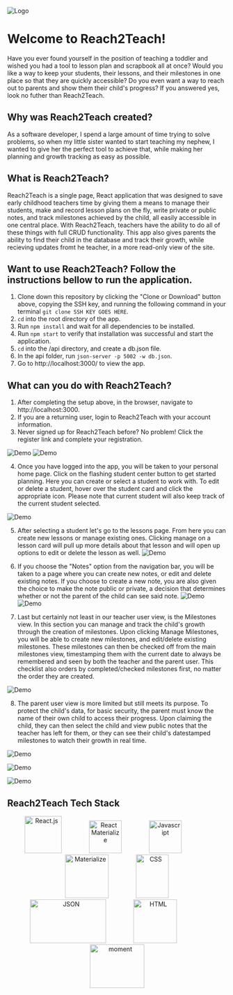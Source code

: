 ![ Logo ](./Reach2Teach.png)

# Welcome to Reach2Teach! 
Have you ever found yourself in the position of teaching a toddler and wished you had a tool to lesson plan and scrapbook all at once? Would you like a way to keep your students, their lessons, and their milestones in one place so that they are quickly accessible?  Do you even want a way to reach out to parents and show them their child's progress? If you answered yes, look no futher than Reach2Teach.

## Why was Reach2Teach created?
As a software developer, I spend a large amount of time trying to solve problems, so when my little sister wanted to start teaching my nephew, I wanted to give her the perfect tool to achieve that, while making her planning and growth tracking as easy as possible. 

## What is Reach2Teach?
Reach2Teach is a single page, React application that was designed to save early childhood teachers time by giving them a means to manage their students, make and record lesson plans on the fly, write private or public notes, and track milestones achieved by the child, all easily accessible in one central place. With Reach2Teach, teachers have the ability to do all of these things with full CRUD functionality. This app also gives parents the ability to find their child in the database and track their growth, while recieving updates fromt he teacher, in a more read-only view of the site.


## Want to use Reach2Teach? Follow the instructions bellow to run the application.

1. Clone down this repository by clicking the "Clone or Download" button above, copying the SSH key, and running the following command in your terminal `git clone SSH KEY GOES HERE`.
1. `cd` into the root directory of the app.
1. Run `npm install` and wait for all dependencies to be installed.
1. Run `npm start` to verify that installation was successful and start the application.
1. `cd` into the /api directory, and create a db.json file. 
1. In the api folder, run `json-server -p 5002 -w db.json`.
1. Go to http://localhost:3000/ to view the app. 

## What can you do with Reach2Teach?
1. After completing the setup above, in the browser, navigate to http://localhost:3000.
2. If you are a returning user, login to Reach2Teach with your account information.
3. Never signed up for Reach2Teach before? No problem! Click the register link and complete your registration.

![ Demo ](./readmeimg/Login.png)
![ Demo ](./readmeimg/Register.png)

4. Once you have logged into the app, you will be taken to your personal home page. Click on the flashing student center button to get started planning. Here you can create or select a student to work with. To edit or delete a student, hover over the student card and click the appropriate icon. Please note that current student will also keep track of the current student selected. 

![ Demo ](./readmeimg/Home.png)

5. After selecting a student let's go to the lessons page. From here you can create new lessons or manage existing ones. Clicking manage on a lesson card will pull up more details about that lesson and will open up options to edit or delete the lesson as well.
![ Demo ](./readmeimg/Lessons.png)

6. If you choose the "Notes" option from the navigation bar, you will be taken to a page where you can create new notes, or edit and delete existing notes. If you choose to create a new note, you are also given the choice to make the note public or private, a decision that determines whether or not the parent of the child can see said note.
![ Demo ](./readmeimg/Notes.png)
![ Demo ](./readmeimg/NewNote.png)

7. Last but certainly not least in our teacher user view, is the Milestones view.  In this section you can manage and track the child's growth through the creation of milestones. Upon clicking Manage Milestones, you will be able to create new milestones, and edit/delete existing milestones.  These milestones can then be checked off from the main milestones view, timestamping them with the current date to always be remembered and seen by both the teacher and the parent user.  This checklist also orders by completed/checked milestones first, no matter the order they are created.

![ Demo ](./readmeimg/Milestones.png)

8. The parent user view is more limited but still meets its purpose.  To protect the child's data, for basic security, the parent must know the name of their own child to access their progress. Upon claiming the child, they can then select the child and view public notes that the teacher has left for them, or they can see their child's datestamped milestones to watch their growth in real time.

![ Demo ](./readmeimg/ClaimChild.png)

![ Demo ](./readmeimg/ParentNote.png)

![ Demo ](./readmeimg/ParentMilestone.png)

## Reach2Teach Tech Stack


<div align="center"><img src="./readmeimg/react.png" alt="React.js" width="85" height="85" />&nbsp&nbsp&nbsp&nbsp&nbsp&nbsp&nbsp&nbsp&nbsp&nbsp&nbsp&nbsp&nbsp&nbsp&nbsp&nbsp<img src="./readmeimg/ReactMaterialize.png" alt="React Materialize" width="75" height="75" />&nbsp&nbsp&nbsp&nbsp&nbsp&nbsp&nbsp&nbsp&nbsp&nbsp&nbsp&nbsp&nbsp&nbsp&nbsp&nbsp<img src="./readmeimg/javascriptyellow.png" alt="Javascript" width="75" height="75" />&nbsp&nbsp&nbsp&nbsp&nbsp&nbsp&nbsp&nbsp&nbsp&nbsp&nbsp&nbsp&nbsp&nbsp&nbsp&nbsp<img src="./readmeimg/Materialize.png" alt="Materialize" width="100" height="100" />&nbsp&nbsp&nbsp&nbsp&nbsp&nbsp&nbsp&nbsp&nbsp&nbsp&nbsp&nbsp&nbsp&nbsp&nbsp&nbsp<img src="./readmeimg/css3.png" alt="CSS" width="75" height="100" /></div>


<div align="center"><img src="./readmeimg/json.png" alt="JSON" width="175" height="100" />&nbsp&nbsp&nbsp&nbsp&nbsp&nbsp&nbsp&nbsp&nbsp&nbsp&nbsp&nbsp&nbsp&nbsp&nbsp&nbsp<img src="./readmeimg/html.png" alt="HTML" width="100" height="100" />&nbsp&nbsp&nbsp&nbsp&nbsp&nbsp&nbsp&nbsp&nbsp&nbsp&nbsp&nbsp&nbsp&nbsp&nbsp&nbsp<img src="./readmeimg/moment.png" alt="moment" width="125" height="100" /></div>


